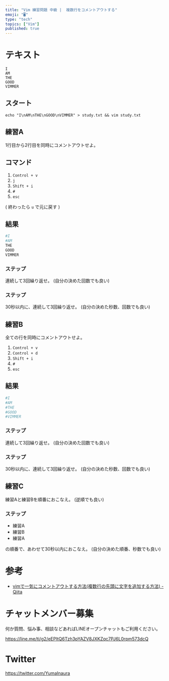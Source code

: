 ```yaml
---
title: "Vim 練習問題 中級 |  複数行をコメントアウトする"
emoji: "🖥"
type: "tech"
topics: ["Vim"]
published: true
---
```


# テキスト

```
I
AM
THE
GOOD
VIMMER
```

## スタート

```
echo "I\nAM\nTHE\nGOOD\nVIMMER" > study.txt && vim study.txt
```

## 練習A

1行目から2行目を同時にコメントアウトせよ。

## コマンド

1. `Control + v`
1. `j`
1. `Shift + i`
1. `#`
1. `esc`

( 終わったら `u` で元に戻す )

## 結果

```bash
#I
#AM
THE
GOOD
VIMMER
```

### ステップ

連続して3回繰り返せ。 (自分の決めた回数でも良い)

### ステップ

30秒以内に、連続して3回繰り返せ。 (自分の決めた秒数、回数でも良い)

## 練習B

全ての行を同時にコメントアウトせよ。

1. `Control + v`
1. `Control + d`
1. `Shift + i`
1. `#`
1. `esc`

## 結果

```bash
#I
#AM
#THE
#GOOD
#VIMMER
```

### ステップ

連続して3回繰り返せ。 (自分の決めた回数でも良い)

### ステップ

30秒以内に、連続して3回繰り返せ。 (自分の決めた秒数、回数でも良い)

## 練習C

練習Aと練習Bを順番におこなえ。 (逆順でも良い)

### ステップ

- 練習A
- 練習B
- 練習A

の順番で、あわせて30秒以内におこなえ。 (自分の決めた順番、秒数でも良い)

# 参考

- [vimで一気にコメントアウトする方法(複数行の先頭に文字を追加する方法) - Qiita](https://qiita.com/shirochan/items/174c3169344043449339)








<!-- Update From Qiita API -->

# チャットメンバー募集


何か質問、悩み事、相談などあればLINEオープンチャットもご利用ください。

https://line.me/ti/g2/eEPltQ6Tzh3pYAZV8JXKZqc7PJ6L0rpm573dcQ





# Twitter


https://twitter.com/YumaInaura


<!-- Update From Qiita API -->


